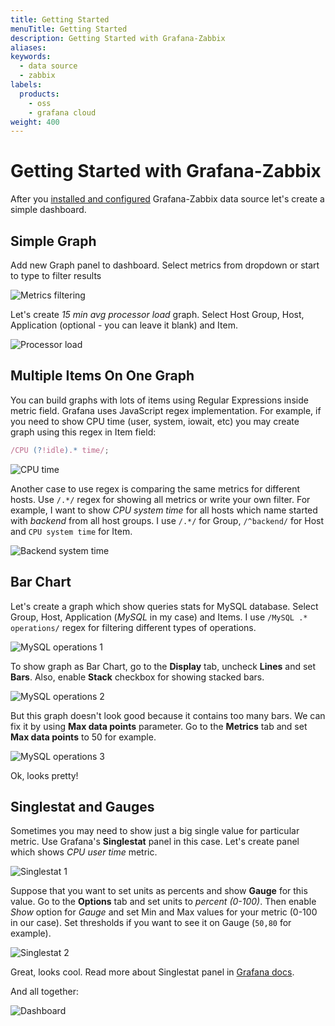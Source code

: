 ```yaml
---
title: Getting Started
menuTitle: Getting Started
description: Getting Started with Grafana-Zabbix
aliases:
keywords:
  - data source
  - zabbix
labels:
  products:
    - oss
    - grafana cloud
weight: 400
---
```


# Getting Started with Grafana-Zabbix

After you [installed and configured](../installation/index.md) Grafana-Zabbix data source let's
create a simple dashboard.

## Simple Graph

Add new Graph panel to dashboard.
Select metrics from dropdown or start to type to filter results

![Metrics filtering](https://raw.githubusercontent.com/grafana/alexanderzobnin-zabbix-app/main/docs/images/getstarting-metrics_filtering.png)

Let's create _15 min avg processor load_ graph. Select Host Group, Host, Application (optional - you can leave it blank) and Item.

![Processor load](https://raw.githubusercontent.com/grafana/alexanderzobnin-zabbix-app/main/docs/images/getstarting-processor_load.png)

## Multiple Items On One Graph

You can build graphs with lots of items using Regular Expressions inside metric field. Grafana uses JavaScript regex implementation. For example, if you need to show CPU time (user, system, iowait, etc) you may create graph using this regex in Item field:

```js
/CPU (?!idle).* time/;
```

![CPU time](https://raw.githubusercontent.com/grafana/alexanderzobnin-zabbix-app/main/docs/images/getstarting-regex_cpu_time.png)

Another case to use regex is comparing the same metrics for different hosts. Use `/.*/` regex for showing all metrics or write your own filter. For example, I want to show _CPU system time_ for all hosts which name started with _backend_ from all host groups. I use `/.*/` for Group, `/^backend/` for Host and `CPU system time` for Item.

![Backend system time](https://raw.githubusercontent.com/grafana/alexanderzobnin-zabbix-app/main/docs/images/getstarting-regex_backend_system_time.png)

## Bar Chart

Let's create a graph which show queries stats for MySQL database. Select Group, Host, Application (_MySQL_ in my case) and Items. I use `/MySQL .* operations/` regex for filtering different types of operations.

![MySQL operations 1](https://raw.githubusercontent.com/grafana/alexanderzobnin-zabbix-app/main/docs/images/getstarting-mysql_operations_1.png)

To show graph as Bar Chart, go to the **Display** tab, uncheck **Lines** and set **Bars**. Also, enable **Stack** checkbox for showing stacked bars.

![MySQL operations 2](https://raw.githubusercontent.com/grafana/alexanderzobnin-zabbix-app/main/docs/images/getstarting-mysql_operations_2.png)

But this graph doesn't look good because it contains too many bars. We can fix it by using **Max data points** parameter. Go to the **Metrics** tab and set **Max data points** to 50 for example.

![MySQL operations 3](https://raw.githubusercontent.com/grafana/alexanderzobnin-zabbix-app/main/docs/images/getstarting-mysql_operations_3.png)

Ok, looks pretty!

## Singlestat and Gauges

Sometimes you may need to show just a big single value for particular metric. Use Grafana's **Singlestat** panel in this case. Let's create panel which shows _CPU user time_ metric.

![Singlestat 1](https://raw.githubusercontent.com/grafana/alexanderzobnin-zabbix-app/main/docs/images/getstarting-singlestat_1.png)

Suppose that you want to set units as percents and show **Gauge** for this value. Go to the **Options** tab and set units to _percent (0-100)_. Then enable _Show_ option for _Gauge_ and set Min and Max values for your metric (0-100 in our case). Set thresholds if you want to see it on Gauge (`50,80` for example).

![Singlestat 2](https://raw.githubusercontent.com/grafana/alexanderzobnin-zabbix-app/main/docs/images/getstarting-singlestat_2.png)

Great, looks cool. Read more about Singlestat panel in [Grafana docs](http://docs.grafana.org/reference/singlestat/).

And all together:

![Dashboard](https://raw.githubusercontent.com/grafana/alexanderzobnin-zabbix-app/main/docs/images/getstarting-dashboard_1.png)
